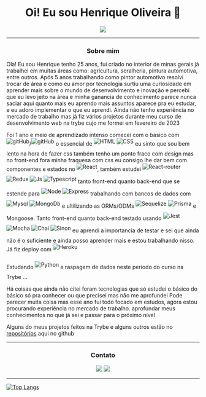 <h1 align="center">Oi! Eu sou Henrique Oliveira 👋</h1>

<p align="center">
<img src="https://readme-typing-svg.herokuapp.com/?lines=Welcome+to++my+GitHub+Profile!">
</p>

-------

<h3 align="center">Sobre mim</h3>
<p>
  Ola! Eu sou Henrique tenho 25 anos, fui criado no interior de minas gerais já trabalhei em muitas áreas como: agricultura, seralheria, pintura automotiva, entre outros. Após 5 anos trabalhando como pintor automotivo resolvi trocar de área e como eu amor por tecnologia surtiu uma curiosidade em aprender mais sobre o mundo de desenvolvimento e inovação e percebi que eu levo jeito na área e minha ganancia de conhecimento parece nunca saciar aqui quanto mais eu aprendo mais assuntos aparece pra eu estudar, e eu adoro implementar o que eu aprendi.
Ainda não tenho experiência no mercado de trabalho mas já fiz vários projetos durante meu curso de desenvolvimento web na trybe cujo me formei em fevereiro de 2023
  
  Foi 1 ano e meio de aprendizado intenso comecei com o basico com <img align="center"  style="padding-bottom: 15px;" alt="gitHub" src="https://img.shields.io/badge/GIT-E44C30?style=for-the-badge&logo=git&logoColor=white" >/<img align="center"  style="padding-bottom: 15px;" alt="gitHub" src="https://img.shields.io/badge/GitHub-100000?style=for-the-badge&logo=github&logoColor=white" > o essencial de <img align="center"  style="padding-bottom: 15px;" alt="HTML" src="https://img.shields.io/badge/HTML5-E34F26?style=for-the-badge&logo=html5&logoColor=white">
    <img align="center"  style="padding-bottom: 15px;" alt="CSS" src="https://img.shields.io/badge/CSS3-1572B6?style=for-the-badge&logo=css3&logoColor=white"> eu sinto que sou bem lento na hora de fazer css também tenho um ponto fraco com design mas no front-end fora minha fraquesa com css eu consigo lhe dar bem com componentes e estados no <img align="center"  style="padding-bottom: 15px;" alt="React" src="https://img.shields.io/badge/React-20232A?style=for-the-badge&logo=react&logoColor=61DAFB">, também estudei <img align="center"  style="padding-bottom: 15px;" alt="React-router" src="https://img.shields.io/badge/React_Router-CA4245?style=for-the-badge&logo=react-router&logoColor=white"> <img align="center"  style="padding-bottom: 15px;" alt="Redux" src="https://img.shields.io/badge/Redux-593D88?style=for-the-badge&logo=redux&logoColor=white"> <img align="center"  style="padding-bottom: 15px;" alt="Js" src="https://img.shields.io/badge/JavaScript-323330?style=for-the-badge&logo=javascript&logoColor=F7DF1E"> <img align="center"  style="padding-bottom: 15px;" alt="Typescript" src="https://img.shields.io/badge/TypeScript-007ACC?style=for-the-badge&logo=typescript&logoColor=white"> tanto front-end quanto back-end que se estende para <img align="center"  style="padding-bottom: 15px;" alt="Node" src="https://img.shields.io/badge/Node.js-43853D?style=for-the-badge&logo=node.js&logoColor=white"> <img align="center"  style="padding-bottom: 15px;" alt="Express" src="https://img.shields.io/badge/Express.js-404D59?style=for-the-badge"> trabalhando com bancos de dados com <img align="center"  style="padding-bottom: 15px;" alt="Mysql" src="https://img.shields.io/badge/MySQL-00000F?style=for-the-badge&logo=mysql&logoColor=white"> <img align="center"  style="padding-bottom: 15px;" alt="MongoDb" src="https://img.shields.io/badge/MongoDB-4EA94B?style=for-the-badge&logo=mongodb&logoColor=white"> e ultilizando as ORMs/ODMs <img align="center"  style="padding-bottom: 15px;" alt="Sequelize" src="https://img.shields.io/badge/Sequelize-52B0E7?style=for-the-badge&logo=Sequelize&logoColor=white">  <img align="center"  style="padding-bottom: 15px;" alt="Prisma" src="https://img.shields.io/badge/Prisma-3982CE?style=for-the-badge&logo=Prisma&logoColor=white"> e Mongoose. Tanto front-end quanto back-end testado usando <img align="center"  style="padding-bottom: 15px;" alt="Jest" src="https://img.shields.io/badge/Jest-323330?style=for-the-badge&logo=Jest&logoColor=white"> <img align="center"  style="padding-bottom: 15px;" alt="Mocha" src="https://img.shields.io/badge/mocha.js-323330?style=for-the-badge&logo=mocha&logoColor=Brown"> <img align="center"  style="padding-bottom: 15px;" alt="Chai" src="https://img.shields.io/badge/chai.js-323330?style=for-the-badge&logo=chai&logoColor=red"> <img align="center"  style="padding-bottom: 15px;" alt="Sinon" src="https://img.shields.io/badge/sinon.js-323330?style=for-the-badge&logo=sinon"> eu aprendi a importancia de testar e sei que ainda não é o suficiente e ainda posso aprender mais e estou trabalhando nisso. Já fiz deploy com <img align="center"  style="padding-bottom: 15px;" alt="Heroku" src="https://img.shields.io/badge/Heroku-430098?style=for-the-badge&logo=heroku&logoColor=white">
 
  Estudando <img align="center"  style="padding-bottom: 15px;" alt="Python" src="https://img.shields.io/badge/Python-14354C?style=for-the-badge&logo=python&logoColor=white"> e raspagem de dados neste periodo do curso na Trybe ...
  
  Há coisas que ainda não citei foram tecnologias que só estudei o básico do básico só pra conhecer ou que precisei mas não me aprofundei
Pode parecer muita coisa mas esse ano fui todo focado em estudos, agora estou procurando experiência no mercado de trabalho. aprofundar meus conhecimentos no que já sei e passar para o próximo nível

Alguns do meus projetos feitos na Trybe e alguns outros estão no [repositórios](https://github.com/pand-oly?tab=repositories) aqui no github

  </div>
 
</p>
 

-------

<div align="center">
    <h3>
        Contato
    </h3>
    <a href="https://www.linkedin.com/in/rick-oly/" target="_blank"><img src="https://img.shields.io/badge/-LinkedIn-%230077B5?style=for-the-badge&logo=linkedin&logoColor=white" target="_blank"></a>
    <a href = "hoa98hoa@gmail.com"><img src="https://img.shields.io/badge/Gmail-D14836?style=for-the-badge&logo=gmail&logoColor=white"></a>
</div>

---------------------

  <div>
  
  [![Top Langs](https://github-readme-stats-rula-6r64go11c-pand-oly.vercel.app/api/top-langs/?username=pand-oly&theme=radical&text_color=f8d847&langs_count=20)](https://github.com/pand-oly/github-readme-stats)
  
  </div>  
</div>

<!--
  
  <img height="190em" src="https://github-readme-stats.vercel.app/api?username=pand-oly&show_icons=true&theme=radical&include_all_commits=true&count_private=true&hide_rank=true"/>

-->
